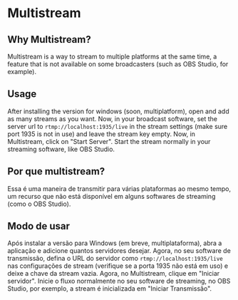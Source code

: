 ﻿# Multistream 
## Why Multistream?
Multistream is a way to stream to multiple platforms at the same time, a feature that is not available on some broadcasters (such as OBS Studio, for example).

## Usage
After installing the version for windows (soon, multiplatform), open and add as many streams as you want. Now, in your broadcast software, set the server url to `rtmp://localhost:1935/live` in the stream settings (make sure port 1935 is not in use) and leave the stream key empty. Now, in Multistream, click on "Start Server". Start the stream normally in your streaming software, like OBS Studio.

## Por que multistream?  
Essa é uma maneira de transmitir para várias plataformas ao mesmo tempo, um recurso que não está disponível em alguns softwares de streaming (como o OBS Studio).  
  
## Modo de usar
Após instalar a versão para Windows (em breve, multiplataforma), abra a aplicação e adicione quantos servidores desejar. Agora, no seu software de transmissão, defina o URL do servidor como `rtmp://localhost:1935/live` nas configurações de stream (verifique se a porta 1935 não está em uso) e deixe a chave da stream vazia. Agora, no Multistream, clique em "Iniciar servidor". Inicie o fluxo normalmente no seu software de streaming, no OBS Studio, por exemplo, a stream é inicializada em "Iniciar Transmissão".
